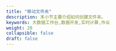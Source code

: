 ```yaml
---
title: "移动文件夹"
description: 本小节主要介绍如何创建文件夹。 
keywords: 大数据工作台,数据开发,实时计算,作业
weight: 20
collapsible: false
draft: false
---
```



